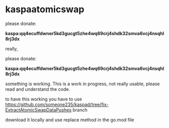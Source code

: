 # kaspaatomicswap

please donate:

**kaspa:qq4ecuffdwner5kd3gucgt5zhe4wq69crj4shdk32smva6vcj4nsqhl8rj3dx**

really,

please donate:

**kaspa:qq4ecuffdwner5kd3gucgt5zhe4wq69crj4shdk32smva6vcj4nsqhl8rj3dx**


something is working.
This is a work in progress, not really usable, please read and understand the code. 


to have this working you have to use 
https://github.com/someone235/kaspad/tree/fix-ExtractAtomicSwapDataPushes
branch


download it locally and use replace method in the go.mod file
